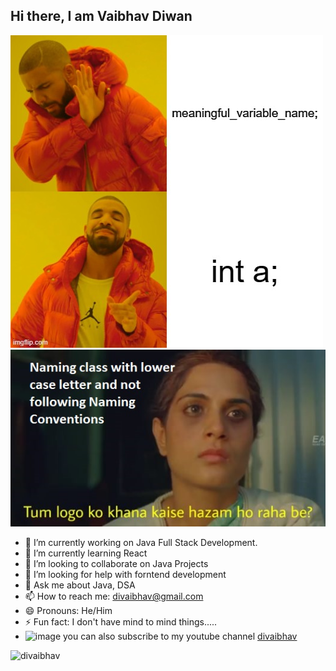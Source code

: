 ## Hi there, I am Vaibhav Diwan

![Naming](./resource/naming.jpg)
![ClassName and Naming Convention](./resource/class-name.jpg)



- 🔭 I’m currently working on Java Full Stack Development.
- 🌱 I’m currently learning React
- 👯 I’m looking to collaborate on Java Projects
- 🤔 I’m looking for help with forntend development
- 💬 Ask me about Java, DSA
- 📫 How to reach me: divaibhav@gmail.com
- 😄 Pronouns: He/Him
- ⚡ Fun fact: I don't have mind to mind things.....
- ![image](https://github.com/divaibhav/divaibhav/assets/34906918/6a1a69b5-97e2-423e-a34d-4f04b86bfce3)
 you can also subscribe to my youtube channel [divaibhav](https://www.youtube.com/@divaibhav)

![divaibhav](https://komarev.com/ghpvc/?username=divaibhav)
